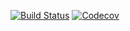 [![Build Status](https://travis-ci.org/dvmlls/android-scala.svg?branch=master)](https://travis-ci.org/dvmlls/android-scala)
[![Codecov](https://img.shields.io/codecov/c/github/dvmlls/android-scala.svg?maxAge=2592000)]()